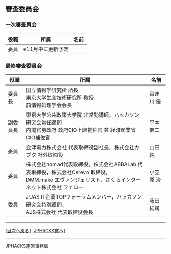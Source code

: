 ## 審査委員会
### 一次審査員会
|役職|所属|名前|
|---|---|---|
|委員|※11月中に更新予定||

### 最終審査委員会
|役職|所属|名前|
|---|---|---|
|委員長|国立情報学研究所 所長<br>東京大学生産技術研究所 教授<br>前情報処理学会会長|喜連川 優|
|副委員長|東京大学公共政策大学院 非常勤講師，ハッカソン研究会常任顧問<br>内閣官房政府 政府CIO上席補佐官 兼 経済産業省CIO補佐官|平本 健二|
|委員|会津電力株式会社 代表取締役副社長，株式会社カブク 社外取締役|山田 純|
|委員|株式会社nomad代表取締役，株式会社ABBALab 代表取締役，株式会社Cerevo 取締役，<br>DMM.make エヴァンジェリスト，さくらインターネット株式会社 フェロー|小笠原 治|
|委員|JUAS IT企業TOPフォーラムメンバー，ハッカソン研究会特別顧問，<br>AJS株式会社 代表取締役会長|藤田 純司|


--------------
[[目次へ戻る](../README.md)] [[JPHACKS賞へ](prize.md)]

----
JPHACKS運営事務局
